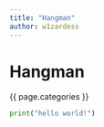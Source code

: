```yaml
---
title: "Hangman"
author: w1zardess
---
```

# Hangman

{{ page.categories }}
```py
print("hello world!")
```
